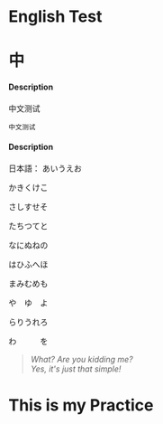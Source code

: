 English Test
=======================


中
=======================

#### Description ####
中文测试

`中文测试`

#### Description ####
日本語：
あいうえお

かきくけこ

さしすせそ

たちつてと

なにぬねの

はひふへほ

まみむめも

や　ゆ　よ

らりうれろ

わ　　　を


> _What? Are you kidding me?_   
> _Yes, it's just that simple!_

This is my Practice
==========================





